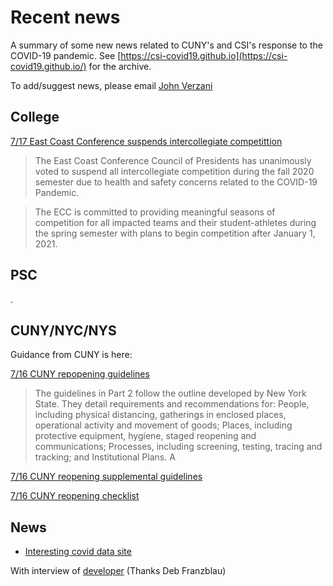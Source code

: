 
# Recent news

A summary of some new news related to CUNY's and CSI's response to the COVID-19 pandemic. See [https://csi-covid19.github.io](https://csi-covid19.github.io/) for the archive.

To add/suggest news, please email [John Verzani](mailto:jverzani@gmail.com)

## College

[7/17 East Coast Conference suspends intercollegiate competittion](https://www.eccsports.org/information/general-news/2020-21/071720_fall2020)

> The East Coast Conference Council of Presidents has unanimously voted to suspend all intercollegiate competition during the fall 2020 semester due to health and safety concerns related to the COVID-19 Pandemic. 

> The ECC is committed to providing meaningful seasons of competition for all impacted teams and their student-athletes during the spring semester with plans to begin competition after January 1, 2021. 

## PSC

.

## CUNY/NYC/NYS

Guidance from CUNY is here:

[7/16 CUNY repopening guidelines](/CUNY/7-16-reopening-guidelines.pdf)

> The guidelines in Part 2 follow the outline developed by New York State. They detail
requirements and recommendations for: People, including physical distancing, gatherings in
enclosed places, operational activity and movement of goods; Places, including protective
equipment, hygiene, staged reopening and communications; Processes, including screening,
testing, tracing and tracking; and Institutional Plans. A

[7/16 CUNY reopening supplemental guidelines](/CUNY/7-16-reopening-supplemental.pdf)

[7/16 CUNY reopening checklist](/CUNY/7-16-reopening-checklist.pdf)







## News

* [Interesting covid data site](https://covidamp.org/policymaps)

With interview of [developer](https://alum.mit.edu/slice/how-reopen-tools-visualizing-covid-19-data-provide-concrete-guidance) (Thanks Deb Franzblau)



